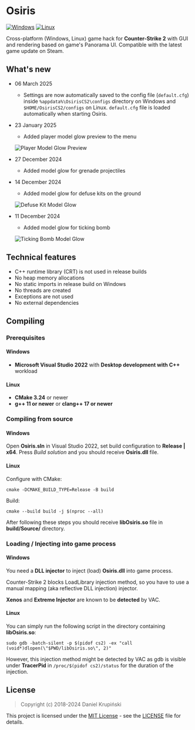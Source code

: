 # Osiris

[![Windows](https://github.com/danielkrupinski/Osiris/actions/workflows/windows.yml/badge.svg?branch=master&event=push)](https://github.com/danielkrupinski/Osiris/actions/workflows/windows.yml)
[![Linux](https://github.com/danielkrupinski/Osiris/actions/workflows/linux.yml/badge.svg?branch=master&event=push)](https://github.com/danielkrupinski/Osiris/actions/workflows/linux.yml)

Cross-platform (Windows, Linux) game hack for **Counter-Strike 2** with GUI and rendering based on game's Panorama UI. Compatible with the latest game update on Steam.

## What's new

* 06 March 2025
    * Settings are now automatically saved to the config file (`default.cfg`) inside `%appdata%\OsirisCS2\configs` directory on Windows and `$HOME/OsirisCS2/configs` on Linux. `default.cfg` file is loaded automatically when starting Osiris.

* 23 January 2025
    * Added player model glow preview to the menu

    ![Player Model Glow Preview](https://github.com/user-attachments/assets/361ff865-2a0c-4145-9fd0-5ff397f50972)

* 27 December 2024
    * Added model glow for grenade projectiles

* 14 December 2024
    * Added model glow for defuse kits on the ground

    ![Defuse Kit Model Glow](https://github.com/user-attachments/assets/43dc555d-8c1d-40dc-b94a-3aa8f8396c7b)

* 11 December 2024
    * Added model glow for ticking bomb

    ![Ticking Bomb Model Glow](https://github.com/user-attachments/assets/6cadde5a-f999-4649-b483-9122e7b350ba)

## Technical features

* C++ runtime library (CRT) is not used in release builds
* No heap memory allocations
* No static imports in release build on Windows
* No threads are created
* Exceptions are not used
* No external dependencies

## Compiling

### Prerequisites

#### Windows

* **Microsoft Visual Studio 2022** with **Desktop development with C++** workload

#### Linux

* **CMake 3.24** or newer
* **g++ 11 or newer** or **clang++ 17 or newer**

### Compiling from source

#### Windows

Open **Osiris.sln** in Visual Studio 2022, set build configuration to **Release | x64**. Press *Build solution* and you should receive **Osiris.dll** file.

#### Linux

Configure with CMake:

    cmake -DCMAKE_BUILD_TYPE=Release -B build

Build:

    cmake --build build -j $(nproc --all)

After following these steps you should receive **libOsiris.so** file in **build/Source/** directory.

### Loading / Injecting into game process

#### Windows

You need a **DLL injector** to inject (load) **Osiris.dll** into game process.

Counter-Strike 2 blocks LoadLibrary injection method, so you have to use a manual mapping (aka reflective DLL injection) injector.

**Xenos** and **Extreme Injector** are known to be **detected** by VAC.

#### Linux

You can simply run the following script in the directory containing **libOsiris.so**:

    sudo gdb -batch-silent -p $(pidof cs2) -ex "call (void*)dlopen(\"$PWD/libOsiris.so\", 2)"

However, this injection method might be detected by VAC as gdb is visible under **TracerPid** in `/proc/$(pidof cs2)/status` for the duration of the injection.

## License

> Copyright (c) 2018-2024 Daniel Krupiński

This project is licensed under the [MIT License](https://opensource.org/licenses/mit-license.php) - see the [LICENSE](https://github.com/danielkrupinski/Osiris/blob/master/LICENSE) file for details.
